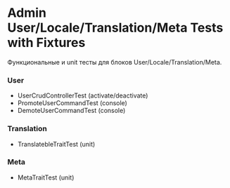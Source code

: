 # Admin User/Locale/Translation/Meta Tests with Fixtures

Функциональные и unit тесты для блоков User/Locale/Translation/Meta.

### User
- UserCrudControllerTest (activate/deactivate)
- PromoteUserCommandTest (console)
- DemoteUserCommandTest (console)

### Translation
- TranslatebleTraitTest (unit)

### Meta
- MetaTraitTest (unit)
